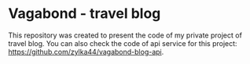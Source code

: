 # Vagabond - travel blog

This repository was created to present the code of my private project of travel blog.
You can also check the code of api service for this project: https://github.com/zylka44/vagabond-blog-api.


